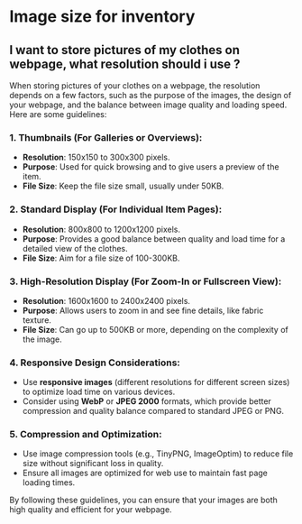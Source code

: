 # Image size for inventory

## I want to store pictures of my clothes on webpage, what resolution should i use ?

When storing pictures of your clothes on a webpage, the resolution depends on a few factors, such as the purpose of the images, the design of your webpage, and the balance between image quality and loading speed. Here are some guidelines:

### 1. **Thumbnails** (For Galleries or Overviews):

- **Resolution**: 150x150 to 300x300 pixels.
- **Purpose**: Used for quick browsing and to give users a preview of the item.
- **File Size**: Keep the file size small, usually under 50KB.

### 2. **Standard Display** (For Individual Item Pages):

- **Resolution**: 800x800 to 1200x1200 pixels.
- **Purpose**: Provides a good balance between quality and load time for a detailed view of the clothes.
- **File Size**: Aim for a file size of 100-300KB.

### 3. **High-Resolution Display** (For Zoom-In or Fullscreen View):

- **Resolution**: 1600x1600 to 2400x2400 pixels.
- **Purpose**: Allows users to zoom in and see fine details, like fabric texture.
- **File Size**: Can go up to 500KB or more, depending on the complexity of the image.

### 4. **Responsive Design Considerations**:

- Use **responsive images** (different resolutions for different screen sizes) to optimize load time on various devices.
- Consider using **WebP** or **JPEG 2000** formats, which provide better compression and quality balance compared to standard JPEG or PNG.

### 5. **Compression and Optimization**:

- Use image compression tools (e.g., TinyPNG, ImageOptim) to reduce file size without significant loss in quality.
- Ensure all images are optimized for web use to maintain fast page loading times.

By following these guidelines, you can ensure that your images are both high quality and efficient for your webpage.
